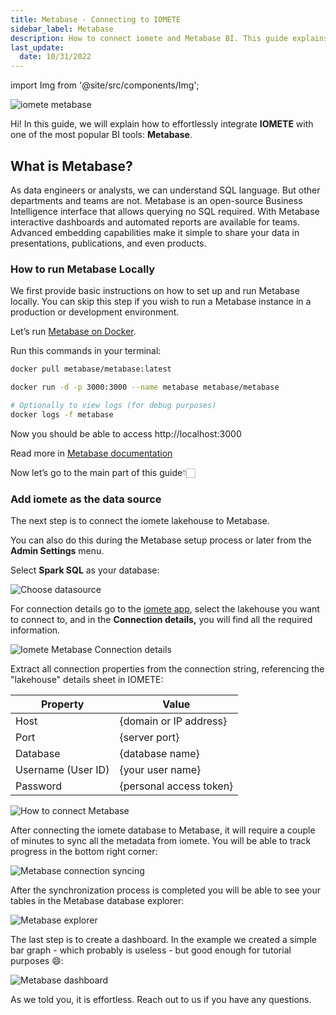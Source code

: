```yaml
---
title: Metabase - Connecting to IOMETE
sidebar_label: Metabase
description: How to connect iomete and Metabase BI. This guide explains how to effortlessly integrate iomete with one of the most popular BI tools Metabase
last_update:
  date: 10/31/2022
---
```


import Img from '@site/src/components/Img';

![iomete metabase](/img/guides/metabase-bi/iomete-metabase.png)

Hi! In this guide, we will explain how to effortlessly integrate **IOMETE** with one of the most popular BI tools: **Metabase**.

## What is Metabase?

As data engineers or analysts, we can understand SQL language. But other departments and teams are not. Metabase is an open-source Business Intelligence interface that allows querying no SQL required. With Metabase interactive dashboards and automated reports are available for teams. Advanced embedding capabilities make it simple to share your data in presentations, publications, and even products.

### How to run Metabase Locally

We first provide basic instructions on how to set up and run Metabase locally. You can skip this step if you wish to run a Metabase instance in a production or development environment.

Let’s run [Metabase on Docker](https://www.metabase.com/docs/latest/installation-and-operation/running-metabase-on-docker).

Run this commands in your terminal:

```bash
docker pull metabase/metabase:latest

docker run -d -p 3000:3000 --name metabase metabase/metabase

# Optionally to view logs (for debug purposes)
docker logs -f metabase
```

Now you should be able to access http://localhost:3000

Read more in [Metabase documentation](https://www.metabase.com/docs/latest/installation-and-operation/installing-metabase)

Now let’s go to the main part of this guide👇🏻

### Add iomete as the data source

The next step is to connect the iomete lakehouse to Metabase.

You can also do this during the Metabase setup process or later from the **Admin Settings** menu.

Select **Spark SQL** as your database:

![Choose datasource](/img/guides/metabase-bi/choose-datasource.png)

For connection details go to the [iomete app](https://app.iomete.com), select the lakehouse you want to connect to, and in the **Connection details,** you will find all the required information.

<!-- ![Connection details](/img/guides/bi-connections/connection-details.png) -->

<Img src="/img/guides/metabase-bi/connection-details.png" alt="Iomete Metabase Connection details"/>

Extract all connection properties from the connection string, referencing the "lakehouse" details sheet in IOMETE:

| Property           | Value                    |
| ------------------ | ------------------------ |
| Host               | \{domain or IP address}  |
| Port               | \{server port}           |
| Database           | \{database name}         |
| Username (User ID) | \{your user name}        |
| Password           | \{personal access token} |

<!-- ![How to connect Metabase](/img/guides/metabase-bi/connecting-metabase-and-iomete.png) -->

<Img src="/img/guides/metabase-bi/connecting-metabase-and-iomete-2.png" alt="How to connect Metabase" maxWidth="500px"/>

After connecting the iomete database to Metabase, it will require a couple of minutes to sync all the metadata from iomete. You will be able to track progress in the bottom right corner:

![Metabase connection syncing](/img/guides/metabase-bi/metabase-connection-syncing.png)

After the synchronization process is completed you will be able to see your tables in the Metabase database explorer:

![Metabase explorer](/img/guides/metabase-bi/metabase-explorer.png)

The last step is to create a dashboard. In the example we created a simple bar graph - which probably is useless - but good enough for tutorial purposes 😄:

![Metabase dashboard](/img/guides/metabase-bi/metabase-dashboard.png)

As we told you, it is effortless. Reach out to us if you have any questions.
